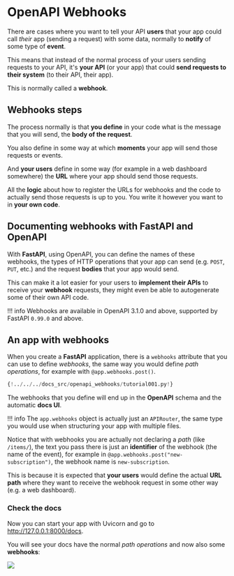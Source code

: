 # OpenAPI Webhooks

There are cases where you want to tell your API **users** that your app could call *their* app (sending a request) with some data, normally to **notify** of some type of **event**.

This means that instead of the normal process of your users sending requests to your API, it's **your API** (or your app) that could **send requests to their system** (to their API, their app).

This is normally called a **webhook**.

## Webhooks steps

The process normally is that **you define** in your code what is the message that you will send, the **body of the request**.

You also define in some way at which **moments** your app will send those requests or events.

And **your users** define in some way (for example in a web dashboard somewhere) the **URL** where your app should send those requests.

All the **logic** about how to register the URLs for webhooks and the code to actually send those requests is up to you. You write it however you want to in **your own code**.

## Documenting webhooks with **FastAPI** and OpenAPI

With **FastAPI**, using OpenAPI, you can define the names of these webhooks, the types of HTTP operations that your app can send (e.g. `POST`, `PUT`, etc.) and the request **bodies** that your app would send.

This can make it a lot easier for your users to **implement their APIs** to receive your **webhook** requests, they might even be able to autogenerate some of their own API code.

!!! info
    Webhooks are available in OpenAPI 3.1.0 and above, supported by FastAPI `0.99.0` and above.

## An app with webhooks

When you create a **FastAPI** application, there is a `webhooks` attribute that you can use to define *webhooks*, the same way you would define *path operations*, for example with `@app.webhooks.post()`.

```Python hl_lines="9-13  36-53"
{!../../../docs_src/openapi_webhooks/tutorial001.py!}
```

The webhooks that you define will end up in the **OpenAPI** schema and the automatic **docs UI**.

!!! info
    The `app.webhooks` object is actually just an `APIRouter`, the same type you would use when structuring your app with multiple files.

Notice that with webhooks you are actually not declaring a *path* (like `/items/`), the text you pass there is just an **identifier** of the webhook (the name of the event), for example in `@app.webhooks.post("new-subscription")`, the webhook name is `new-subscription`.

This is because it is expected that **your users** would define the actual **URL path** where they want to receive the webhook request in some other way (e.g. a web dashboard).

### Check the docs

Now you can start your app with Uvicorn and go to <a href="http://127.0.0.1:8000/docs" class="external-link" target="_blank">http://127.0.0.1:8000/docs</a>.

You will see your docs have the normal *path operations* and now also some **webhooks**:

<img src="/img/tutorial/openapi-callbacks/image01.png">
